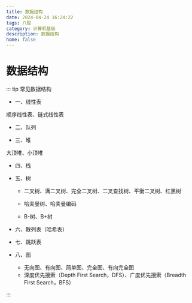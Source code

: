 ```yaml
---
title: 数据结构
date: 2024-04-24 16:24:22
tags: 八股
category: 计算机基础
description: 数据结构
home: false
---
```


<!--more--->

# 数据结构

::: tip 常见数据结构

- 一、线性表

顺序线性表、链式线性表

- 二、队列

- 三、堆

大顶堆、小顶堆

- 四、栈

- 五、树

    - 二叉树、满二叉树、完全二叉树、二叉查找树、平衡二叉树、红黑树

    - 哈夫曼树、哈夫曼编码
    - B-树、B+树

- 六、散列表（哈希表）

- 七、跳跃表

- 八、图

    - 无向图、有向图、简单图、完全图、有向完全图
    - 深度优先搜索（Depth First Search，DFS）、广度优先搜索（Breadth First Search，BFS）

:::











### 